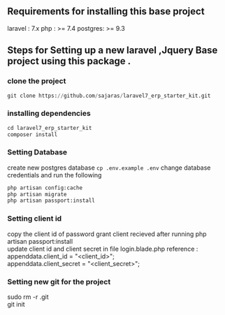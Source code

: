 ##  Requirements for installing this base project 
laravel : 7.x
php : >= 7.4
postgres: >= 9.3

## Steps for Setting up a new laravel ,Jquery Base project using this package . 

### clone the project 
```python
git clone https://github.com/sajaras/laravel7_erp_starter_kit.git
```
### installing dependencies
```python
cd laravel7_erp_starter_kit
composer install
```
### Setting Database
create new postgres database
`cp .env.example .env`
change database credentials and run the following

```python
php artisan config:cache
php artisan migrate
php artisan passport:install
```
###  Setting client id  
copy the client id of password grant client recieved after running php artisan passport:install <br />
update client id and client secret in file login.blade.php
reference :  <br />
appenddata.client_id = "<client_id>";  <br />
 appenddata.client_secret = "<client_secret>"; <br />

 ###  Setting new git  for the project 

 sudo rm -r .git <br />
git init





